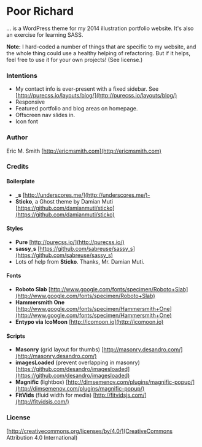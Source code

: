Poor Richard
============

... is a WordPress theme for my 2014 illustration portfolio website. It's also an exercise for learning SASS.

**Note:** I hard-coded a number of things that are specific to my website, and the whole thing could use a healthy helping of refactoring. But if it helps, feel free to use it for your own projects! (See license.)

### Intentions

- My contact info is ever-present with a fixed sidebar. See [http://purecss.io/layouts/blog/](http://purecss.io/layouts/blog/)
- Responsive
- Featured portfolio and blog areas on homepage.
- Offscreen nav slides in.
- Icon font

### Author

Eric M. Smith [http://ericmsmith.com](http://ericmsmith.com)

### Credits

#### Boilerplate
- **_s** [http://underscores.me/](http://underscores.me/)- 
- **Sticko**, a Ghost theme by Damian Muti [https://github.com/damianmuti/sticko](https://github.com/damianmuti/sticko)


#### Styles
- **Pure** [http://purecss.io/](http://purecss.io/)
- **sassy_s** [https://github.com/sabreuse/sassy_s](https://github.com/sabreuse/sassy_s)
- Lots of help from **Sticko**. Thanks, Mr. Damian Muti.


#### Fonts
- **Roboto Slab** [http://www.google.com/fonts/specimen/Roboto+Slab](http://www.google.com/fonts/specimen/Roboto+Slab)
- **Hammersmith One** [http://www.google.com/fonts/specimen/Hammersmith+One](http://www.google.com/fonts/specimen/Hammersmith+One)
- **Entypo via IcoMoon** [http://icomoon.io](http://icomoon.io)


#### Scripts
- **Masonry** (grid layout for thumbs) [http://masonry.desandro.com/](http://masonry.desandro.com/)
- **imagesLoaded** (prevent overlapping in masonry) [https://github.com/desandro/imagesloaded](https://github.com/desandro/imagesloaded)
- **Magnific** (lightbox) [http://dimsemenov.com/plugins/magnific-popup/](http://dimsemenov.com/plugins/magnific-popup/)
- **FitVids** (fluid width for media) [http://fitvidsjs.com/](http://fitvidsjs.com/)


### License

[http://creativecommons.org/licenses/by/4.0/](CreativeCommons Attribution 4.0 International)
